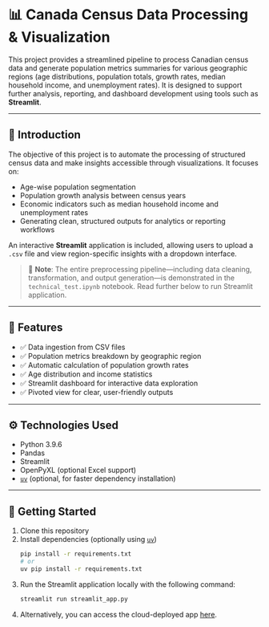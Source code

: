 # 📊 Canada Census Data Processing & Visualization

This project provides a streamlined pipeline to process Canadian census data and generate population metrics summaries for various geographic regions (age distributions, population totals, growth rates, median household income, and unemployment rates). It is designed to support further analysis, reporting, and dashboard development using tools such as **Streamlit**.

---

## 📌 Introduction

The objective of this project is to automate the processing of structured census data and make insights accessible through visualizations. It focuses on:

- Age-wise population segmentation  
- Population growth analysis between census years  
- Economic indicators such as median household income and unemployment rates  
- Generating clean, structured outputs for analytics or reporting workflows

An interactive **Streamlit** application is included, allowing users to upload a `.csv` file and view region-specific insights with a dropdown interface.

> 📘 **Note**: The entire preprocessing pipeline—including data cleaning, transformation, and output generation—is demonstrated in the `technical_test.ipynb` notebook. Read further below to run Streamlit application.

---

## 📁 Features

- ✅ Data ingestion from CSV files  
- ✅ Population metrics breakdown by geographic region  
- ✅ Automatic calculation of population growth rates  
- ✅ Age distribution and income statistics  
- ✅ Streamlit dashboard for interactive data exploration  
- ✅ Pivoted view for clear, user-friendly outputs  

---

## ⚙️ Technologies Used

- Python 3.9.6  
- Pandas  
- Streamlit  
- OpenPyXL (optional Excel support)  
- [`uv`](https://github.com/astral-sh/uv) (optional, for faster dependency installation)  

---

## 🚀 Getting Started

1. Clone this repository  
2. Install dependencies (optionally using [`uv`](https://github.com/astral-sh/uv))  
   ```bash
   pip install -r requirements.txt
   # or
   uv pip install -r requirements.txt
3. Run the Streamlit application locally with the following command:
   ```bash
   streamlit run streamlit_app.py
4. Alternatively, you can access the cloud-deployed app [here](https://statscanpop-urnpvza6axlra6wtpspmtx.streamlit.app/).
